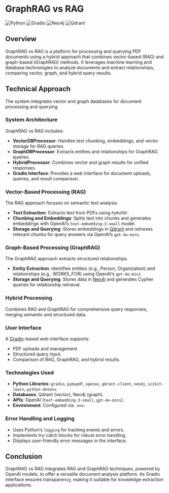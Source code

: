 # GraphRAG vs RAG

![Python](https://img.shields.io/badge/Python-3.8%2B-blue)
![Gradio](https://img.shields.io/badge/Gradio-4.44.0-green)
![Neo4j](https://img.shields.io/badge/Neo4j-5.24.0-orange)
![Qdrant](https://img.shields.io/badge/Qdrant-1.12.0-red)

## Overview

GraphRAG vs RAG is a platform for processing and querying PDF documents using a hybrid approach that combines vector-based (RAG) and graph-based (GraphRAG) methods. It leverages machine learning and database technologies to analyze documents and extract relationships, comparing vector, graph, and hybrid query results.

## Technical Approach

The system integrates vector and graph databases for document processing and querying.

### System Architecture

GraphRAG vs RAG includes:

- **VectorDBProcessor**: Handles text chunking, embeddings, and vector storage for RAG queries.
- **GraphDBProcessor**: Extracts entities and relationships for GraphRAG queries.
- **HybridProcessor**: Combines vector and graph results for unified responses.
- **Gradio Interface**: Provides a web interface for document uploads, queries, and result comparison.

### Vector-Based Processing (RAG)

The RAG approach focuses on semantic text analysis.

- **Text Extraction**: Extracts text from PDFs using `PyMuPDF`.
- **Chunking and Embeddings**: Splits text into chunks and generates embeddings with OpenAI’s `text-embedding-3-small` model.
- **Storage and Querying**: Stores embeddings in [Qdrant](https://qdrant.tech/) and retrieves relevant chunks for query answers via OpenAI’s `gpt-4o-mini`.

### Graph-Based Processing (GraphRAG)

The GraphRAG approach extracts structured relationships.

- **Entity Extraction**: Identifies entities (e.g., Person, Organization) and relationships (e.g., WORKS_FOR) using OpenAI’s `gpt-4o-mini`.
- **Storage and Querying**: Stores data in [Neo4j](https://neo4j.com/) and generates Cypher queries for relationship retrieval.

### Hybrid Processing

Combines RAG and GraphRAG for comprehensive query responses, merging semantic and structured data.

### User Interface

A [Gradio](https://www.gradio.app/)-based web interface supports:

- PDF uploads and management.
- Structured query input.
- Comparison of RAG, GraphRAG, and hybrid results.

### Technologies Used

- **Python Libraries**: `gradio`, `pymupdf`, `openai`, `qdrant-client`, `neo4j`, `scikit-learn`, `python-dotenv`.
- **Databases**: Qdrant (vector), Neo4j (graph).
- **APIs**: OpenAI (`text-embedding-3-small`, `gpt-4o-mini`).
- **Environment**: Configured via `.env`.

### Error Handling and Logging

- Uses Python’s `logging` for tracking events and errors.
- Implements try-catch blocks for robust error handling.
- Displays user-friendly error messages in the interface.

## Conclusion

GraphRAG vs RAG integrates RAG and GraphRAG techniques, powered by OpenAI models, to offer a versatile document analysis platform. Its Gradio interface ensures transparency, making it suitable for knowledge extraction applications.